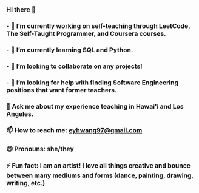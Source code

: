 ### Hi there 👋
### - 🔭 I’m currently working on self-teaching through LeetCode, The Self-Taught Programmer, and Coursera courses.
### - 🌱 I’m currently learning SQL and Python.
### - 👯 I’m looking to collaborate on any projects!
### - 🤔 I’m looking for help with finding Software Engineering positions that want former teachers.
### 💬 Ask me about my experience teaching in Hawai'i and Los Angeles.
### 📫 How to reach me: eyhwang97@gmail.com
### 😄 Pronouns: she/they
### ⚡ Fun fact: I am an artist! I love all things creative and bounce between many mediums and forms (dance, painting, drawing, writing, etc.)


<!--
**estheryoojinhwang/estheryoojinhwang** is a ✨ _special_ ✨ repository because its `README.md` (this file) appears on your GitHub profile.

Here are some ideas to get you started:

### - 🔭 I’m currently working on self-teaching through LeetCode, The Self-Taught Programmer, and Coursera courses.
### - 🌱 I’m currently learning SQL and Python.
### - 👯 I’m looking to collaborate on any projects!
### - 🤔 I’m looking for help with finding Software Engineering positions that want former teachers.
### 💬 Ask me about my experience teaching in Hawai'i and Los Angeles.
### 📫 How to reach me: eyhwang97@gmail.com
### 😄 Pronouns: she/they
### ⚡ Fun fact: I am an artist! I love all things creative and bounce between many mediums and forms (dance, painting, drawing, writing, etc.)
-->
